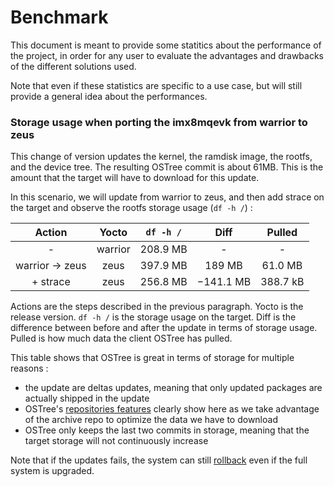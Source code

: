 # Benchmark 

This document is meant to provide some statitics about the performance of the project, in
order for any user to evaluate the advantages and drawbacks of the different solutions
used.

Note that even if these statistics are specific to a use case, but will still provide a
general idea about the performances.

### Storage usage when porting the imx8mqevk from warrior to zeus

This change of version updates the kernel, the ramdisk image, the rootfs, and the device
tree. The resulting OSTree commit is about 61MB. This is the amount that the target will
have to download for this update.

In this scenario, we will update from warrior to zeus, and then add strace on the target
and observe the rootfs storage usage (`df -h /`) :

|     Action     |  Yocto  | `df -h /` |    Diff   |  Pulled  |
|:--------------:|:-------:|:---------:|:---------:|:--------:|
|        -       | warrior |  208.9 MB |     -     |     -    |
| warrior → zeus |   zeus  |  397.9 MB |   189 MB  |  61.0 MB |
|    + strace    |   zeus  |  256.8 MB | −141.1 MB | 388.7 kB |

Actions are the steps described in the previous paragraph. Yocto is the release version.
`df -h /` is the storage usage on the target. Diff is the difference between before and
after the update in terms of storage usage. Pulled is how much data the client OSTree has
pulled.

This table shows that OSTree is great in terms of storage for multiple reasons :
 - the update are deltas updates, meaning that only updated packages are actually shipped
   in the update
 - OSTree's [repositories features][ostree_repos] clearly show here as we take advantage
   of the archive repo to optimize the data we have to download
 - OSTree only keeps the last two commits in storage, meaning that the target storage will
   not continuously increase

Note that if the updates fails, the system can still [rollback][rollback_feat] even if the
full system is upgraded.

[ostree_repos]: https://ostree.readthedocs.io/en/latest/manual/repo/#repository-types-and-locations
[rollback_feat]: https://github.com/FullMetalUpdate/documentation/blob/master/rollback.md
